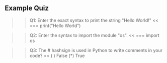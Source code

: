 ## Example Quiz
>>Q1: Enter the exact syntax to print the string "Hello World!" <<
=== print("Hello World")

>>Q2: Enter the syntax to import the module "os". <<
=== import os

>>Q3: The # hashsign is used in Python to write comments in your code? <<
( ) False
(*) True